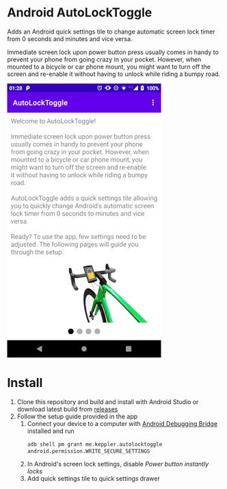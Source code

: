 # Android AutoLockToggle
Adds an Android quick settings tile to change automatic screen lock timer from 0 seconds and minutes and vice versa.

Immediate screen lock upon power button press usually comes in handy to prevent your phone from going crazy in your pocket. However, when mounted to a bicycle or car phone mount, you might want to turn off the screen and re-enable it without having to unlock while riding a bumpy road.

![Screenshot](screenshot.gif "App Screenshot")

# Install
1. Clone this repository and build and install with Android Studio or download latest build from [releases](https://github.com/F1iX/AutoLockToggle/releases/latest/download/app-debug.apk)
1. Follow the setup guide provided in the app
    1. Connect your device to a computer with [Android Debugging Bridge](https://developer.android.com/studio/releases/platform-tools.html) installed and run
        ```
        adb shell pm grant me.keppler.autolocktoggle android.permission.WRITE_SECURE_SETTINGS
        ```
    1. In Android's screen lock settings, disable *Power button instantly locks*
    1. Add quick settings tile to quick settings drawer